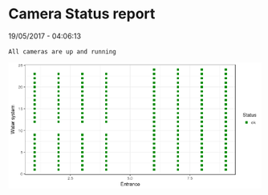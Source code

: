 Camera Status report
================
19/05/2017 - 04:06:13

    All cameras are up and running

![](camreport_files/figure-markdown_github/unnamed-chunk-2-1.png)

